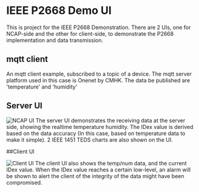 # IEEE P2668 Demo UI
This is project for the IEEE P2668 Demonstration.
There are 2 UIs, one for NCAP-side and the other for client-side, to demonstrate the P2668 implementation and data transmission.

## mqtt client
An mqtt client example, subscribed to a topic of a device.
The mqtt server platform used in this case is Onenet by CMHK.
The data be published are 'temperature' and 'humidity'

## Server UI

![NCAP UI](https://i.imgur.com/mA2cL4W.jpg)
The server UI demonstrates the receiving data at the server side, showing the realtime temperature humidity. The IDex value is derived based on the data accuracy (In this case, based on temperature data to make it simple). 2 IEEE 1451 TEDS charts are also shown on the UI.

##Client UI

![Client UI](https://i.imgur.com/LD412uL.jpg)
The client UI also shows the temp/num data, and the current IDex value. When the IDex value reaches a certain low-level, an alarm will be shown to alert the client of the integrity of the data might have been compromised. 



